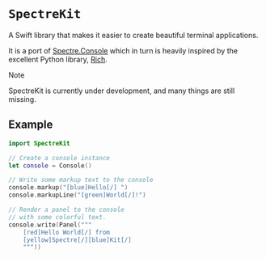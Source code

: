 # `SpectreKit`

A Swift library that makes it easier to create beautiful terminal applications.  

It is a port of [Spectre.Console](https://spectreconsole.net) which in turn is heavily inspired by 
the excellent Python library, [Rich](https://github.com/Textualize/rich).

> [!NOTE]
> SpectreKit is currently under development, and many things are still missing.

## Example

```swift
import SpectreKit

// Create a console instance
let console = Console()

// Write some markup text to the console
console.markup("[blue]Hello[/] ")
console.markupLine("[green]World[/]!")

// Render a panel to the console
// with some colorful text.
console.write(Panel("""
    [red]Hello World[/] from
    [yellow]Spectre[/][blue]Kit[/]
    """))
```
